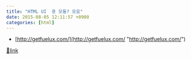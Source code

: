 ```yaml
---
title: "HTML UI  용 모듈? 모음"
date: 2015-08-05 12:11:57 +0900
categories: [html]
---
```


- [http://getfuelux.com/](http://getfuelux.com/ "http://getfuelux.com/")




[🔗link](http://www.mins01.com/mh/tech/read/956)